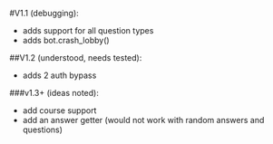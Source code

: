 #V1.1 (debugging):
* adds support for all question types
* adds bot.crash_lobby()

##V1.2 (understood, needs tested):
* adds 2 auth bypass

###v1.3+ (ideas noted):
* add course support
* add an answer getter (would not work with random answers and questions)
